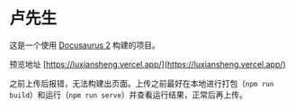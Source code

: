# 卢先生

这是一个使用 [Docusaurus 2](https://docusaurus.io/zh-CN/) 构建的项目。

预览地址 [https://luxiansheng.vercel.app/](https://luxiansheng.vercel.app/)

之前上传后报错，无法构建出页面。上传之前最好在本地进行打包（`npm run build`）和运行（`npm run serve`）并查看运行结果，正常后再上传。